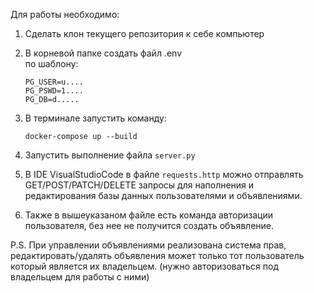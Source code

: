 Для работы необходимо:

1. Сделать клон текущего репозитория к себе компьютер

2. В корневой папке создать файл .env <br>
по шаблону:
    ```
    PG_USER=u....
    PG_PSWD=1....
    PG_DB=d.....
    ```
3. В терминале запустить команду:
   ```
   docker-compose up --build  
   ```
4. Запустить выполнение файла `server.py`
5. В IDE VisualStudioCode в файле `requests.http` можно отправлять GET/POST/PATCH/DELETE запросы для наполнения и редактирования базы данных пользователями и объявлениями. 
6. Также в вышеуказаном файле есть команда авторизации пользователя, без нее не получится создать объявление.

P.S. При управлении объявлениями реализована система прав, редактировать/удалять объявления может только тот пользователь который является их владельцем. (нужно авторизоваться под владельцем для работы с ними)